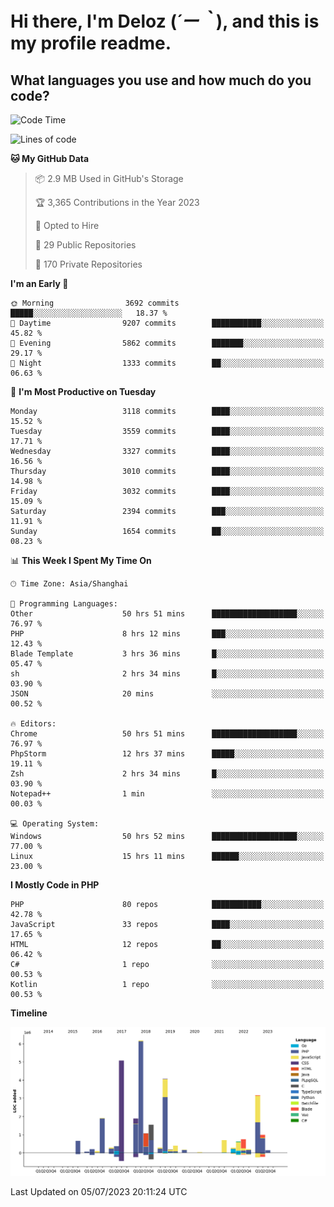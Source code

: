 # **Hi there, I'm Deloz (*´ー｀*), and this is my profile readme.**

## **What languages you use and how much do you code?**

<!--START_SECTION:waka-->
![Code Time](http://img.shields.io/badge/Code%20Time-1%2C836%20hrs%2043%20mins-blue)

![Lines of code](https://img.shields.io/badge/From%20Hello%20World%20I%27ve%20Written-31.3%20million%20lines%20of%20code-blue)

**🐱 My GitHub Data** 

> 📦 2.9 MB Used in GitHub's Storage 
 > 
> 🏆 3,365 Contributions in the Year 2023
 > 
> 💼 Opted to Hire
 > 
> 📜 29 Public Repositories 
 > 
> 🔑 170 Private Repositories 
 > 
**I'm an Early 🐤** 

```text
🌞 Morning                3692 commits        █████░░░░░░░░░░░░░░░░░░░░   18.37 % 
🌆 Daytime                9207 commits        ███████████░░░░░░░░░░░░░░   45.82 % 
🌃 Evening                5862 commits        ███████░░░░░░░░░░░░░░░░░░   29.17 % 
🌙 Night                  1333 commits        ██░░░░░░░░░░░░░░░░░░░░░░░   06.63 % 
```
📅 **I'm Most Productive on Tuesday** 

```text
Monday                   3118 commits        ████░░░░░░░░░░░░░░░░░░░░░   15.52 % 
Tuesday                  3559 commits        ████░░░░░░░░░░░░░░░░░░░░░   17.71 % 
Wednesday                3327 commits        ████░░░░░░░░░░░░░░░░░░░░░   16.56 % 
Thursday                 3010 commits        ████░░░░░░░░░░░░░░░░░░░░░   14.98 % 
Friday                   3032 commits        ████░░░░░░░░░░░░░░░░░░░░░   15.09 % 
Saturday                 2394 commits        ███░░░░░░░░░░░░░░░░░░░░░░   11.91 % 
Sunday                   1654 commits        ██░░░░░░░░░░░░░░░░░░░░░░░   08.23 % 
```


📊 **This Week I Spent My Time On** 

```text
🕑︎ Time Zone: Asia/Shanghai

💬 Programming Languages: 
Other                    50 hrs 51 mins      ███████████████████░░░░░░   76.97 % 
PHP                      8 hrs 12 mins       ███░░░░░░░░░░░░░░░░░░░░░░   12.43 % 
Blade Template           3 hrs 36 mins       █░░░░░░░░░░░░░░░░░░░░░░░░   05.47 % 
sh                       2 hrs 34 mins       █░░░░░░░░░░░░░░░░░░░░░░░░   03.90 % 
JSON                     20 mins             ░░░░░░░░░░░░░░░░░░░░░░░░░   00.52 % 

🔥 Editors: 
Chrome                   50 hrs 51 mins      ███████████████████░░░░░░   76.97 % 
PhpStorm                 12 hrs 37 mins      █████░░░░░░░░░░░░░░░░░░░░   19.11 % 
Zsh                      2 hrs 34 mins       █░░░░░░░░░░░░░░░░░░░░░░░░   03.90 % 
Notepad++                1 min               ░░░░░░░░░░░░░░░░░░░░░░░░░   00.03 % 

💻 Operating System: 
Windows                  50 hrs 52 mins      ███████████████████░░░░░░   77.00 % 
Linux                    15 hrs 11 mins      ██████░░░░░░░░░░░░░░░░░░░   23.00 % 
```

**I Mostly Code in PHP** 

```text
PHP                      80 repos            ███████████░░░░░░░░░░░░░░   42.78 % 
JavaScript               33 repos            ████░░░░░░░░░░░░░░░░░░░░░   17.65 % 
HTML                     12 repos            ██░░░░░░░░░░░░░░░░░░░░░░░   06.42 % 
C#                       1 repo              ░░░░░░░░░░░░░░░░░░░░░░░░░   00.53 % 
Kotlin                   1 repo              ░░░░░░░░░░░░░░░░░░░░░░░░░   00.53 % 
```



**Timeline**

![Lines of Code chart](https://raw.githubusercontent.com/deloz/deloz/main/assets/bar_graph.png)


 Last Updated on 05/07/2023 20:11:24 UTC
<!--END_SECTION:waka-->
